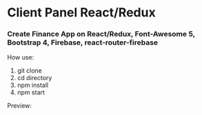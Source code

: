 # Client Panel React/Redux

### Create Finance App on React/Redux, Font-Awesome 5, Bootstrap 4, Firebase, react-router-firebase

How use:
1. git clone
2. cd directory
3. npm install
4. npm start

Preview: 